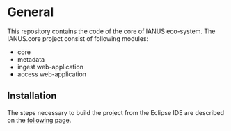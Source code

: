 # General

This repository contains the code of the core of IANUS eco-system. The IANUS.core project consist of following modules:
* core
* metadata
* ingest web-application
* access web-application

## Installation
The steps necessary to build the project from the Eclipse IDE are described on the [following page](http://confluence:8090/display/IAN/Entwicklungsumgebung).
